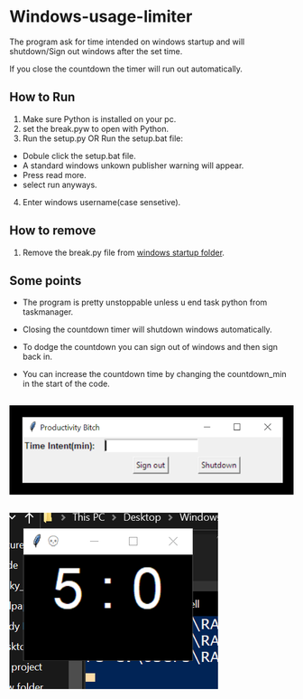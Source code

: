  # Windows-usage-limiter
The program ask for time intended on windows startup and will shutdown/Sign out windows after the set time.   

If you close the countdown the timer will run out automatically.   


## How to Run
1. Make sure Python is installed on your pc.
2. set the break.pyw to open with Python.
3. Run the setup.py  OR  Run the setup.bat file:
* Dobule click the setup.bat file.
* A standard windows unkown publisher warning will appear.
* Press read more.
* select run anyways.

4. Enter windows username(case sensetive).


## How to remove


1. Remove the break.py file from [windows startup folder](https://www.howtogeek.com/208224/how-to-add-programs-files-and-folders-to-system-startup-in-windows-8.1/#:~:text=To%20open%20the%20%E2%80%9CStartup%E2%80%9D%20folder%20the%20easy%20way%2C%20just,to%20the%20%E2%80%9CStartup%E2%80%9D%20folder.).



## Some points
* The program is pretty unstoppable unless u end task python from taskmanager.
* Closing the countdown timer will shutdown windows automatically.
* To dodge the countdown you can sign out of windows and then sign back in.

* You can increase the countdown time by changing the countdown_min in the start of the code.

##
![Usage Time](./windows_usage_limiter/Usage_time.png)  
  
##
![Countdown](./windows_usage_limiter/countdown.png)
